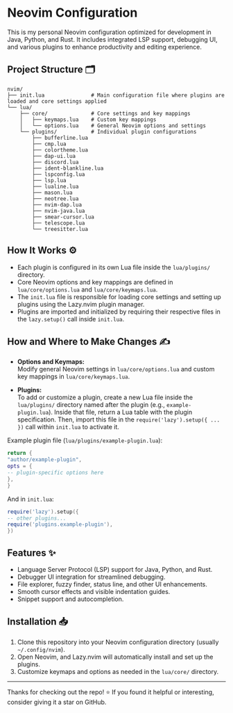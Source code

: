 
# Neovim Configuration

This is my personal Neovim configuration optimized for development in Java, Python, and Rust. It includes integrated LSP support, debugging UI, and various plugins to enhance productivity and editing experience.

## Project Structure 🗂️
```
nvim/
├── init.lua               # Main configuration file where plugins are loaded and core settings applied
└── lua/
    ├── core/              # Core settings and key mappings
    │   ├── keymaps.lua    # Custom key mappings
    │   └── options.lua    # General Neovim options and settings
    └── plugins/           # Individual plugin configurations
        ├── bufferline.lua
        ├── cmp.lua
        ├── colortheme.lua
        ├── dap-ui.lua
        ├── discord.lua
        ├── ident-blankline.lua
        ├── lspconfig.lua
        ├── lsp.lua
        ├── lualine.lua
        ├── mason.lua
        ├── neotree.lua
        ├── nvim-dap.lua
        ├── nvim-java.lua
        ├── smear-cursor.lua
        ├── telescope.lua
        └── treesitter.lua

```


## How It Works ⚙️

- Each plugin is configured in its own Lua file inside the `lua/plugins/` directory.
- Core Neovim options and key mappings are defined in `lua/core/options.lua` and `lua/core/keymaps.lua`.
- The `init.lua` file is responsible for loading core settings and setting up plugins using the Lazy.nvim plugin manager.
- Plugins are imported and initialized by requiring their respective files in the `lazy.setup()` call inside `init.lua`.

## How and Where to Make Changes ✍️

- **Options and Keymaps:**  
  Modify general Neovim settings in `lua/core/options.lua` and custom key mappings in `lua/core/keymaps.lua`.

- **Plugins:**  
  To add or customize a plugin, create a new Lua file inside the `lua/plugins/` directory named after the plugin (e.g., `example-plugin.lua`). Inside that file, return a Lua table with the plugin specification. Then, import this file in the `require('lazy').setup({ ... })` call within `init.lua` to activate it.

Example plugin file (`lua/plugins/example-plugin.lua`):

```lua
return {
"author/example-plugin",
opts = {
-- plugin-specific options here
},
}
```

And in `init.lua`:

```lua
require('lazy').setup({
-- other plugins...
require('plugins.example-plugin'),
})
```


## Features ✨

- Language Server Protocol (LSP) support for Java, Python, and Rust.
- Debugger UI integration for streamlined debugging.
- File explorer, fuzzy finder, status line, and other UI enhancements.
- Smooth cursor effects and visible indentation guides.
- Snippet support and autocompletion.

## Installation 📥

1. Clone this repository into your Neovim configuration directory (usually `~/.config/nvim`).
2. Open Neovim, and Lazy.nvim will automatically install and set up the plugins.
3. Customize keymaps and options as needed in the `lua/core/` directory.
---

Thanks for checking out the repo! ⭐ If you found it helpful or interesting, consider giving it a star on GitHub.
